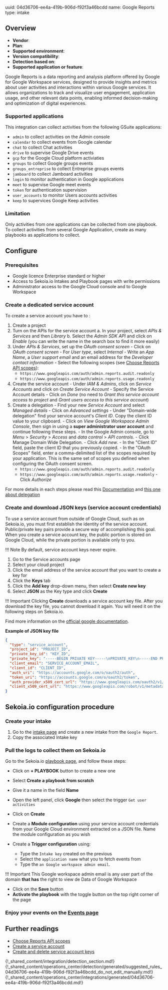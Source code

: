 uuid: 04d36706-ee4a-419b-906d-f92f3a46bcdd
name: Google Reports
type: intake

## Overview
  - **Vendor**:
- **Plan**:
- **Supported environment**:
- **Version compatibility**:
- **Detection based on**:
- **Supported application or feature**:

Google Reports is a data reporting and analysis platform offered by Google for Google Workspace services, designed to provide insights and metrics about user activities and interactions within various Google services. It allows organizations to track and visualize user engagement, application usage, and other relevant data points, enabling informed decision-making and optimization of digital experiences. 

### Supported applications

This integration can collect activities from the following GSuite applications:

- `admin` to collect activities on the Admin console 
- `calendar` to collect events from Google calendar
- `chat` to collect Chat activities
- `drive` to supervise Google Drive events
- `gcp` for the Google Cloud platform activiaties
- `groups` to collect Google groups events
- `groups_entreprise` to collect Entreprise groups events
- `jamboard` to collect Jamboard activities
- `login` to monitor authentication in Google applications
- `meet` to supervise Google meet events
- `token` for authentication supervision
- `user_accounts` to monitor Users accounts activities
- `keep` to supervices Google Keep activities


### Limitation

Only activities from one applications can be collected from one playbook.
To collect activities from several Google Application, create as many playbooks as applications to collect.



## Configure

### Prerequisites

- Google licence Enterprise standard or higher
- Access to Sekoia.io Intakes and Playbook pages with write permissions
- Administrator access to the Google Cloud console and to Google Workspace

### Create a dedicated service account

To create a service account you have to :

  1. Create a project
  2. Turn on the APIs for the service account
    a. In your project, select *APIs & Services* and then *Library*
    b. Select the *Admin SDK API* and click on *Enable* (you can write the name in the search box to find it more easily)
  3. Under *APIs & Services*, set up the *OAuth consent screen*
    - Click on *OAuth consent screen*
    - For *User type*, select *Internal*
    - Write an *App Name*, a *User support email* and an email address for the *Developer contact information*
    - Select the following scopes (see [Choose Reports API scopes](https://developers.google.com/admin-sdk/reports/auth)):
        -  `https://www.googleapis.com/auth/admin.reports.audit.readonly`
        -  `https://www.googleapis.com/auth/admin.reports.usage.readonly`
  4. Create the service account
    - Under *IAM & Admins*, click on *Service Accounts* and click on *Create Service Account*
    - Specify the Service Account details
    - Click on *Done* (no need to *Grant this service account access to project* and *Grant users access to this service account*)
  5. Create a delegation
    - Find your new *Service Account* and select *Managed details*
    - Click on *Advanced settings*
    - Under "Domain-wide delegation" find your service account's *Client ID*. Copy the client ID value to your clipboard.
    - Click on *View Google Workspace Admin Console*, then sign in using a **super administrator user account** and continue following these steps.
    - In the Google Admin console, go to *Menu* > *Security* > *Access* and *data control* > *API controls*.
    - Click Manage Domain Wide Delegation.
    - Click *Add new*.
    - In the "Client ID" field, paste the client ID that you previously copied.
    - In the "OAuth Scopes" field, enter a comma-delimited list of the scopes required by your application. This is the same set of scopes you defined when configuring the OAuth consent screen.
        -  `https://www.googleapis.com/auth/admin.reports.audit.readonly`
        -  `https://www.googleapis.com/auth/admin.reports.usage.readonly`
    - Click *Authorize*


For more details in each steps please read this [Documentation](https://support.google.com/a/answer/7378726?hl=en) and [this one about delegation](https://developers.google.com/workspace/guides/create-credentials#optional_set_up_domain-wide_delegation_for_a_service_account)

### Create and download JSON keys (service account credentials)

To use a service account from outside of Google Cloud, such as on Sekoia.io, you must first establish the identity of the service account. Public/private key pairs provide a secure way of accomplishing this goal. When you create a service account key, the public portion is stored on Google Cloud, while the private portion is available only to you.

!!! Note
	By default, service account keys never expire.

1. Go to the Service accounts page
2. Select your cloud project
3. Click the email address of the service account that you want to create a key for
4. Click the **Keys** tab
5. Click the **Add key** drop-down menu, then select **Create new key**
6. Select **JSON** as the Key type and click **Create**

!!! Important
    Clicking **Create** downloads a service account key file. After you download the key file, you cannot download it again. You will need it on the following steps on Sekoia.io.

Find more information on the [official google documentation](https://cloud.google.com/iam/docs/keys-create-delete).

**Example of JSON key file**

```JSON
{
  "type": "service_account",
  "project_id": "PROJECT_ID",
  "private_key_id": "KEY_ID",
  "private_key": "-----BEGIN PRIVATE KEY-----\nPRIVATE_KEY\n-----END PRIVATE KEY-----\n",
  "client_email": "SERVICE_ACCOUNT_EMAIL",
  "client_id": "CLIENT_ID",
  "auth_uri": "https://accounts.google.com/o/oauth2/auth",
  "token_uri": "https://accounts.google.com/o/oauth2/token",
  "auth_provider_x509_cert_url": "https://www.googleapis.com/oauth2/v1/certs",
  "client_x509_cert_url": "https://www.googleapis.com/robot/v1/metadata/x509/SERVICE_ACCOUNT_EMAIL"
}
```

## Sekoia.io configuration procedure

### Create your intake

1. Go to the [intake page](https://app.sekoia.io/operations/intakes) and create a new intake from the `Google Report`.
2. Copy the associated Intake key

### Pull the logs to collect them on Sekoia.io

Go to the Sekoia.io [playbook page](https://app.sekoia.io/operations/playbooks), and follow these steps:

- Click on **+ PLAYBOOK** button to create a new one
- Select **Create a playbook from scratch**
- Give it a name in the field **Name**
- Open the left panel, click **Google** then select the trigger `Get user activities`
- Click on **Create**

- Create a **Module configuration** using your service account credentials from your Google Cloud environment extracted on a JSON file. Name the module configuration as you wish


-  Create a **Trigger configuration** using:

    * Type the `Intake key` created on the previous
    * Select the `application name` what you to fetch events from
    * Type the `an Google workspace admin email`.
  
!!! Important
    This Google workspace admin email is any user part of the domain **that has** the right to view de Data of Google Workspace 

- Click on the **Save** button
- **Activate the playbook** with the toggle button on the top right corner of the page

### Enjoy your events on the [Events page](https://app.sekoia.io/operations/events)


## Further readings

- [Choose Reports API scopes](https://developers.google.com/admin-sdk/reports/auth)
- [Create a service account](https://support.google.com/a/answer/7378726?hl=en)
- [Create and delete service account keys](https://cloud.google.com/iam/docs/keys-create-delete)

{!_shared_content/integration/detection_section.md!}
{!_shared_content/operations_center/detection/generated/suggested_rules_04d36706-ee4a-419b-906d-f92f3a46bcdd_do_not_edit_manually.md!}
{!_shared_content/operations_center/integrations/generated/04d36706-ee4a-419b-906d-f92f3a46bcdd.md!}

